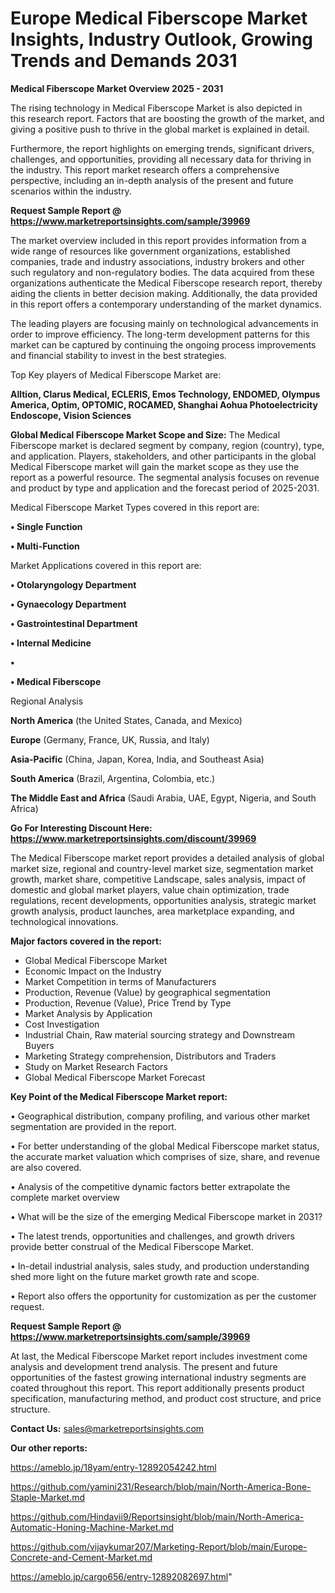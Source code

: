 # Europe Medical Fiberscope Market Insights, Industry Outlook, Growing Trends and Demands 2031

<Strong> Medical Fiberscope Market Overview 2025 - 2031</strong>

The rising technology in Medical Fiberscope Market is also depicted in this research report. Factors that are boosting the growth of the market, and giving a positive push to thrive in the global market is explained in detail.

Furthermore, the report highlights on emerging trends, significant drivers, challenges, and opportunities, providing all necessary data for thriving in the industry. This report market research offers a comprehensive perspective, including an in-depth analysis of the present and future scenarios within the industry.

<strong>Request Sample Report @ <a href=https://www.marketreportsinsights.com/sample/39969>https://www.marketreportsinsights.com/sample/39969</a></strong>

The market overview included in this report provides information from a wide range of resources like government organizations, established companies, trade and industry associations, industry brokers and other such regulatory and non-regulatory bodies. The data acquired from these organizations authenticate the Medical Fiberscope research report, thereby aiding the clients in better decision making. Additionally, the data provided in this report offers a contemporary understanding of the market dynamics.

The leading players are focusing mainly on technological advancements in order to improve efficiency. The long-term development patterns for this market can be captured by continuing the ongoing process improvements and financial stability to invest in the best strategies.

Top Key players of Medical Fiberscope Market are:

<strong>Alltion, Clarus Medical, ECLERIS, Emos Technology, ENDOMED, Olympus America, Optim, OPTOMIC, ROCAMED, Shanghai Aohua Photoelectricity Endoscope, Vision Sciences</strong>

<strong><b>Global Medical Fiberscope Market Scope and Size:</b></strong>
The Medical Fiberscope market is declared segment by company, region (country), type, and application. Players, stakeholders, and other participants in the global Medical Fiberscope market will gain the market scope as they use the report as a powerful resource. The segmental analysis focuses on revenue and product by type and application and the forecast period of 2025-2031.

Medical Fiberscope Market Types covered in this report are:

<strong>•  Single Function

•  Multi-Function</strong>

Market Applications covered in this report are:

<strong>•  Otolaryngology Department

•  Gynaecology Department

•  Gastrointestinal Department

•  Internal Medicine

•  

•  Medical Fiberscope</strong> 

Regional Analysis

<strong>North America</strong> (the United States, Canada, and Mexico)

<strong>Europe</strong> (Germany, France, UK, Russia, and Italy)

<strong>Asia-Pacific</strong> (China, Japan, Korea, India, and Southeast Asia)

<strong>South America</strong> (Brazil, Argentina, Colombia, etc.)

<strong>The Middle East and Africa</strong> (Saudi Arabia, UAE, Egypt, Nigeria, and South Africa)

<strong>Go For Interesting Discount Here: <a href=https://www.marketreportsinsights.com/discount/39969>https://www.marketreportsinsights.com/discount/39969</a></strong>

The Medical Fiberscope market report provides a detailed analysis of global market size, regional and country-level market size, segmentation market growth, market share, competitive Landscape, sales analysis, impact of domestic and global market players, value chain optimization, trade regulations, recent developments, opportunities analysis, strategic market growth analysis, product launches, area marketplace expanding, and technological innovations.

<strong><b>Major factors covered in the report:</b></strong>
<ul>
  <li>Global Medical Fiberscope Market </li>
  <li>Economic Impact on the Industry</li>
  <li>Market Competition in terms of Manufacturers</li>
  <li>Production, Revenue (Value) by geographical segmentation</li>
  <li>Production, Revenue (Value), Price Trend by Type</li>
  <li>Market Analysis by Application</li>
  <li>Cost Investigation</li>
  <li>Industrial Chain, Raw material sourcing strategy and Downstream Buyers</li>
  <li>Marketing Strategy comprehension, Distributors and Traders</li>
  <li>Study on Market Research Factors</li>
  <li>Global Medical Fiberscope Market Forecast</li>
</ul>

<strong><b>Key Point of the Medical Fiberscope Market report:</b></strong>

• Geographical distribution, company profiling, and various other market segmentation are provided in the report.

• For better understanding of the global Medical Fiberscope market status, the accurate market valuation which comprises of size, share, and revenue are also covered.

• Analysis of the competitive dynamic factors better extrapolate the complete market overview

• What will be the size of the emerging Medical Fiberscope market in 2031?

• The latest trends, opportunities and challenges, and growth drivers provide better construal of the Medical Fiberscope Market.

• In-detail industrial analysis, sales study, and production understanding shed more light on the future market growth rate and scope.

• Report also offers the opportunity for customization as per the customer request.

<strong>Request Sample Report @ <a href=https://www.marketreportsinsights.com/sample/39969>https://www.marketreportsinsights.com/sample/39969</a></strong>

At last, the Medical Fiberscope Market report includes investment come analysis and development trend analysis. The present and future opportunities of the fastest growing international industry segments are coated throughout this report. This report additionally presents product specification, manufacturing method, and product cost structure, and price structure.

<strong>Contact Us:</strong>
sales@marketreportsinsights.com

<strong>Our other reports:</strong>

<a href=https://ameblo.jp/18yam/entry-12892054242.html>https://ameblo.jp/18yam/entry-12892054242.html</a>

<a href=https://github.com/yamini231/Research/blob/main/North-America-Bone-Staple-Market.md>https://github.com/yamini231/Research/blob/main/North-America-Bone-Staple-Market.md</a>

<a href=https://github.com/Hindavii9/Reportsinsight/blob/main/North-America-Automatic-Honing-Machine-Market.md>https://github.com/Hindavii9/Reportsinsight/blob/main/North-America-Automatic-Honing-Machine-Market.md</a>

<a href=https://github.com/vijaykumar207/Marketing-Report/blob/main/Europe-Concrete-and-Cement-Market.md>https://github.com/vijaykumar207/Marketing-Report/blob/main/Europe-Concrete-and-Cement-Market.md</a>

<a href=https://ameblo.jp/cargo656/entry-12892082697.html>https://ameblo.jp/cargo656/entry-12892082697.html</a>"
